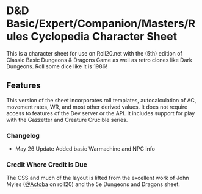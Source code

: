 # D&D Basic/Expert/Companion/Masters/Rules Cyclopedia Character Sheet

This is a character sheet for use on Roll20.net with the (5th) edition of Classic Basic Dungeons & Dragons Game as well as retro clones like Dark Dungeons.  Roll some dice like it is 1986!

## Features
This version of the sheet incorporates roll templates, autocalculation of AC, movement rates, WR, and most other derived values.  It does not require access to features of the Dev server or the API.  It includes support for play with the Gazzetter and Creature Crucible series.


### Changelog
* May 26 Update	Added basic Warmachine and NPC info

### Credit Where Credit is Due
The CSS and much of the layout is lifted from the excellent work of John Myles ([@Actoba](https://app.roll20.net/users/427494/actoba) on roll20) and the 5e Dungeons and Dragons sheet.
